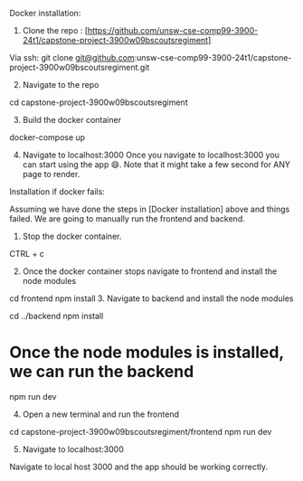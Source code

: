 Docker installation:

1. Clone the repo : [https://github.com/unsw-cse-comp99-3900-24t1/capstone-project-3900w09bscoutsregiment]

Via ssh:
git clone git@github.com:unsw-cse-comp99-3900-24t1/capstone-project-3900w09bscoutsregiment.git

2. Navigate to the repo

cd capstone-project-3900w09bscoutsregiment

3. Build the docker container

docker-compose up

4. Navigate to localhost:3000
   Once you navigate to localhost:3000 you can start using the app 😄.
   Note that it might take a few second for ANY page to render.

Installation if docker fails:

Assuming we have done the steps in [Docker installation] above and things failed. We are going to manually run the frontend and backend.

1. Stop the docker container.

CTRL + c

2. Once the docker container stops navigate to frontend and install the node modules

cd frontend
npm install 3. Navigate to backend and install the node modules

cd ../backend
npm install

# Once the node modules is installed, we can run the backend

npm run dev

4. Open a new terminal and run the frontend

cd capstone-project-3900w09bscoutsregiment/frontend
npm run dev

5. Navigate to localhost:3000

Navigate to local host 3000 and the app should be working correctly.
